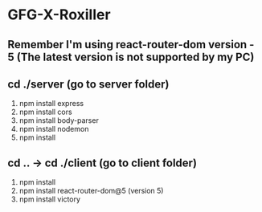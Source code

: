 # GFG-X-Roxiller

## Remember I'm using react-router-dom version - 5  (The latest version is not supported by my PC)

## cd ./server (go to server folder)

1. npm install express
2. npm install cors
3. npm install body-parser
4. npm install nodemon
5. npm install

## cd .. -> cd ./client (go to client folder)

1. npm install
2. npm install react-router-dom@5 (version 5)
3. npm install victory
